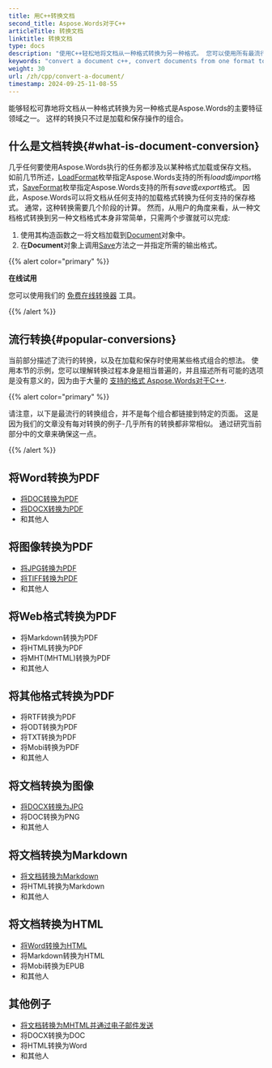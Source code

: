 ```yaml
---
title: 用C++转换文档
second_title: Aspose.Words对于C++
articleTitle: 转换文档
linktitle: 转换文档
type: docs
description: "使用C++轻松地将文档从一种格式转换为另一种格式。 您可以使用所有最流行的格式，如Microsoft Word格式（如DOCX或DOC）、OpenDocument格式（如ODT或OTT）、web格式（如HTML或XHTML）、文本格式（如MarkDown或TXT）以及其他格式。"
keywords: "convert a document c++, convert documents from one format to another c++, convert to markdown c++, convert pdf to docx C++, convert docx to pdf C++, convert doc to pdf C++, convert a document Aspose for C++"
weight: 30
url: /zh/cpp/convert-a-document/
timestamp: 2024-09-25-11-08-55
---
```


能够轻松可靠地将文档从一种格式转换为另一种格式是Aspose.Words的主要特征领域之一。 这样的转换只不过是加载和保存操作的组合。

## 什么是文档转换{#what-is-document-conversion}

几乎任何要使用Aspose.Words执行的任务都涉及以某种格式加载或保存文档。 如前几节所述，[LoadFormat](https://reference.aspose.com/words/cpp/aspose.words/loadformat/)枚举指定Aspose.Words支持的所有*load*或*import*格式，[SaveFormat](https://reference.aspose.com/words/cpp/aspose.words/saveformat/)枚举指定Aspose.Words支持的所有*save*或*export*格式。 因此，Aspose.Words可以将文档从任何支持的加载格式转换为任何支持的保存格式。 通常，这种转换需要几个阶段的计算。 然而，从用户的角度来看，从一种文档格式转换到另一种文档格式本身非常简单，只需两个步骤就可以完成:

1. 使用其构造函数之一将文档加载到[Document](https://reference.aspose.com/words/cpp/class/aspose.words.document)对象中。
1. 在**Document**对象上调用[Save](https://reference.aspose.com/words/cpp/class/aspose.words.saving.save_output_parameters)方法之一并指定所需的输出格式。

{{% alert color="primary" %}}

**在线试用**

您可以使用我们的 [免费在线转换器](https://products.aspose.app/words/conversion) 工具。

{{% /alert %}}

## 流行转换{#popular-conversions}

当前部分描述了流行的转换，以及在加载和保存时使用某些格式组合的想法。 使用本节的示例，您可以理解转换过程本身是相当普遍的，并且描述所有可能的选项是没有意义的，因为由于大量的 [支持的格式 Aspose.Words对于C++](/words/cpp/supported-document-formats/).

{{% alert color="primary" %}}

请注意，以下是最流行的转换组合，并不是每个组合都链接到特定的页面。 这是因为我们的文章没有每对转换的例子-几乎所有的转换都非常相似。 通过研究当前部分中的文章来确保这一点。

{{% /alert %}}

<div class="row">
	<div class="col-md-6">
		<h2>将Word转换为PDF</h2>
			<ul>
				<li><a href="/words/cpp/convert-a-document-to-pdf/#converting-doc-or-docx-to-pdf">将DOC转换为PDF</a></li>
				<li><a href="/words/cpp/convert-a-document-to-pdf/#converting-doc-or-docx-to-pdf">将DOCX转换为PDF</a></li>
				<li>和其他人</li>
			</ul>
		<h2>将图像转换为PDF</h2>
			<ul>
				<li><a href="/words/cpp/convert-a-document-to-pdf/#convert-an-image-to-pdf">将JPG转换为PDF</a></li>
				<li><a href="/words/cpp/convert-a-document-to-pdf/#convert-an-image-to-pdf">将TIFF转换为PDF</a></li>
				<li>和其他人</li>
			</ul>
		<h2>将Web格式转换为PDF</h2>
			<ul>
				<li>将Markdown转换为PDF</li>
				<li>将HTML转换为PDF</li>
				<li>将MHT(MHTML)转换为PDF</li>
				<li>和其他人</li>
			</ul>
		<h2>将其他格式转换为PDF</h2>
			<ul>
				<li>将RTF转换为PDF</li>
				<li>将ODT转换为PDF</li>
				<li>将TXT转换为PDF</li>
				<li>将Mobi转换为PDF</li>
				<li>和其他人</li>
			</ul>
	</div>
	<div class="col-md-6">
		<h2>将文档转换为图像</h2>
			<ul>
				<li><a href="/words/cpp/convert-a-document-to-an-image/">将DOCX转换为JPG</a></li>
				<li>将DOC转换为PNG</li>
				<li>和其他人</li>
			</ul>
		<h2>将文档转换为Markdown</h2>
			<ul>
				<li><a href="/words/cpp/convert-a-document-to-markdown/">将文档转换为Markdown</a></li>
				<li>将HTML转换为Markdown</li>
				<li>和其他人</li>
			</ul>
		<h2>将文档转换为HTML</h2>
			<ul>
				<li><a href="/words/cpp/convert-a-document-to-html-mhtml-or-epub/#convert-a-document">将Word转换为HTML</a></li>
				<li>将Markdown转换为HTML</li>
				<li>将Mobi转换为EPUB</li>
				<li>和其他人</li>
			</ul>
		<h2>其他例子</h2>
			<ul>
				<li><a href="/words/cpp/convert-a-document-to-mhtml-and-send-it-by-email/">将文档转换为MHTML并通过电子邮件发送</a></li>
				<li>将DOCX转换为DOC</li>
				<li>将HTML转换为Word</li>
				<li>和其他人</li>
			</ul>
	</div>
</div>

